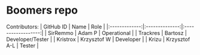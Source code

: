 # Boomers repo

Contributors:
| GitHub ID     | Name    		 | Role               |
|:-------------:|:--------------:|:------------------:|
| SirRemmo      | Adam P         | Operational        |
| Trackres      | Bartosz        | Developer/Tester   |
| Kristrox      | Krzysztof W    | Developer          |
| Krizu         | Krzysztof A-L  | Tester             |
